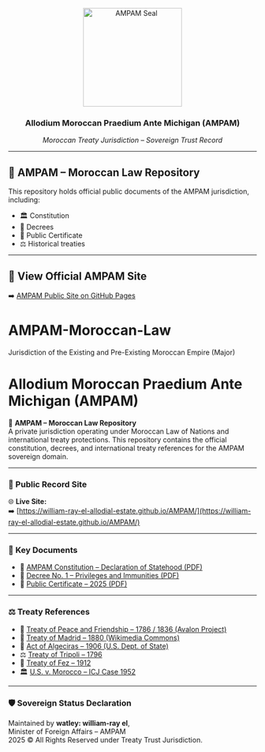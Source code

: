 <!-- 🔰 AMPAM Crest Badge (Centered) -->
<p align="center">
  <a href="https://william-ray-el-allodial-estate.github.io/AMPAM/">
    <img src="https://william-ray-el-allodial-estate.github.io/AMPAM/AMPAM_Seal.png" alt="AMPAM Seal" width="200" />
  </a>
</p>

<h3 align="center">Allodium Moroccan Praedium Ante Michigan (AMPAM)</h3>
<p align="center"><em>Moroccan Treaty Jurisdiction – Sovereign Trust Record</em></p>

---

## 📜 AMPAM – Moroccan Law Repository

This repository holds official public documents of the AMPAM jurisdiction, including:

- 🏛️ Constitution
- 📄 Decrees
- 📜 Public Certificate
- ⚖️ Historical treaties

---

## 🔗 View Official AMPAM Site

➡️ [AMPAM Public Site on GitHub Pages](https://william-ray-el-allodial-estate.github.io/AMPAM/)
# AMPAM-Moroccan-Law
Jurisdiction of the Existing and Pre-Existing Moroccan Empire (Major)
# Allodium Moroccan Praedium Ante Michigan (AMPAM)

📜 **AMPAM – Moroccan Law Repository**  
A private jurisdiction operating under Moroccan Law of Nations and international treaty protections. This repository contains the official constitution, decrees, and international treaty references for the AMPAM sovereign domain.

---

### 🔗 Public Record Site

🌐 **Live Site:**  
➡️ [https://william-ray-el-allodial-estate.github.io/AMPAM/](https://william-ray-el-allodial-estate.github.io/AMPAM/)

---

### 📄 Key Documents

- 📜 [AMPAM Constitution – Declaration of Statehood (PDF)](AMPAM_Constitution.pdf)
- 📜 [Decree No. 1 – Privileges and Immunities (PDF)](AMPAM_Decree_No_1.pdf)
- 📄 [Public Certificate – 2025 (PDF)](AMPAM_Public_Certificate_2025.pdf)

---

### ⚖️ Treaty References

- 🤝 [Treaty of Peace and Friendship – 1786 / 1836 (Avalon Project)](https://avalon.law.yale.edu/18th_century/bar1786t.asp)
- 📜 [Treaty of Madrid – 1880 (Wikimedia Commons)](https://commons.wikimedia.org/wiki/File:Treaty_of_Madrid.pdf)
- 📜 [Act of Algeciras – 1906 (U.S. Dept. of State)](https://history.state.gov/historicaldocuments/frus1906p2/d570)
- ⚖️ [Treaty of Tripoli – 1796](https://avalon.law.yale.edu/18th_century/bar1796t.asp)
- 📜 [Treaty of Fez – 1912](https://archive.org/details/jstor-2212598)
- 🏛️ [U.S. v. Morocco – ICJ Case 1952](https://www.icj-cij.org/case/11)

---

### 🛡️ Sovereign Status Declaration

Maintained by **watley: william-ray el**,  
Minister of Foreign Affairs – AMPAM  
2025 © All Rights Reserved under Treaty Trust Jurisdiction.
